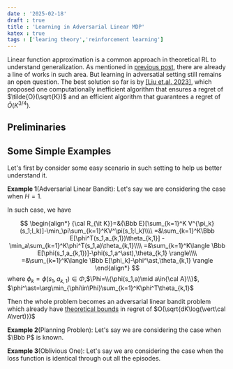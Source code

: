 ```yaml
---
date : '2025-02-18'
draft : true
title : 'Learning in Adversarial Linear MDP'
katex : true
tags : ['learing theory','reinforcement learning']
---
```


Linear function approximation is a common approach in theoretical RL to understand generalization. As mentioned in [previous post](/post/generalization-in-rl/), there are already a line of works in such area. But learning in adversatial setting still remains an open question. The best solution so far is by [[Liu et.al. 2023]](https://arxiv.org/pdf/2310.11550), which proposed one computationally inefficient algorithm that ensures a regret of $\tilde{O}(\sqrt{K})$ and an efficient algorithm that guarantees a regret of $\tilde{O}(K^{3/4})$.

## Preliminaries

## Some Simple Examples

Let's first by consider some easy scenario in such setting to help us better understand it.

**Example 1**(Adversarial Linear Bandit):
Let's say we are considering the case when $H=1$.

In such case, we have

$$
\begin{align*}
{\cal R_{\it K}}=&{\Bbb E}[\sum_{k=1}^K V^{\pi_k}(s_1;l_k)]-\min_\pi\sum_{k=1}^KV^\pi(s_1;l_k)\\\\
=&\sum_{k=1}^K\Bbb E[\phi^T(s_1,a_{k,1})\theta_{k,1}]
-\min_a\sum_{k=1}^K\phi^T(s_1,a)\theta_{k,1}\\\\
=&\sum_{k=1}^K\langle \Bbb E[\phi(s_1,a_{k,1})]-\phi(s_1,a^\ast),\theta_{k,1} \rangle\\\\
=&\sum_{k=1}^K\langle \Bbb E[\phi_k]-\phi^\ast,\theta_{k,1} \rangle
\end{align*}
$$
where $\phi_k=\phi(s_1,a_{k,1})\in\Phi$,$\Phi=\\{\phi(s_1,a)\mid a\in{\cal A}\\}$, $\phi^\ast=\arg\min_{\phi\in\Phi}\sum_{k=1}^K\phi^T\theta_{k,1}$
<!-- 
If the theta is known to us, then the problem becomes simple
$$
{\cal V}=\min_{\phi_{1:K}}\max_{\theta_{1:K}}
\sum_{k=1}^K\langle \phi_k-\phi^*,\theta_{k,1} \rangle
$$

Since it can be easily proved that the regret is affine in $\phi_k$ and convex in $\theta_k$, we can apply [Von Neumann's minimax theorem](https://en.wikipedia.org/wiki/Minimax_theorem) here and obtain

$$
{\cal V}=\max_{\theta_{1:K}}\min_{\phi_{1:K}}
\sum_{k=1}^K\langle \phi_k-\phi^*,\theta_{k,1} \rangle=0
$$ 
-->
Then the whole problem becomes an adversarial linear bandit problem which already have [theoretical bounds](https://banditalgs.com/2016/11/24/adversarial-linear-bandits/) in regret of $O(\sqrt{dK\log(\vert\cal A\vert)})$

**Example 2**(Planning Problen):
Let's say we are considering the case when $\Bbb P$ is known.

**Example 3**(Oblivious One):
Let's say we are considering the case when the loss function is identical through out all the episodes.
